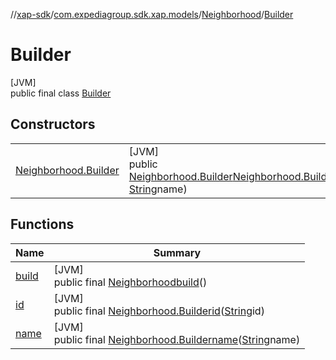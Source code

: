 //[xap-sdk](../../../../index.md)/[com.expediagroup.sdk.xap.models](../../index.md)/[Neighborhood](../index.md)/[Builder](index.md)

# Builder

[JVM]\
public final class [Builder](index.md)

## Constructors

| | |
|---|---|
| [Neighborhood.Builder](-neighborhood.-builder.md) | [JVM]<br>public [Neighborhood.Builder](index.md)[Neighborhood.Builder](-neighborhood.-builder.md)([String](https://docs.oracle.com/javase/8/docs/api/java/lang/String.html)id, [String](https://docs.oracle.com/javase/8/docs/api/java/lang/String.html)name) |

## Functions

| Name | Summary |
|---|---|
| [build](build.md) | [JVM]<br>public final [Neighborhood](../index.md)[build](build.md)() |
| [id](id.md) | [JVM]<br>public final [Neighborhood.Builder](index.md)[id](id.md)([String](https://docs.oracle.com/javase/8/docs/api/java/lang/String.html)id) |
| [name](name.md) | [JVM]<br>public final [Neighborhood.Builder](index.md)[name](name.md)([String](https://docs.oracle.com/javase/8/docs/api/java/lang/String.html)name) |
